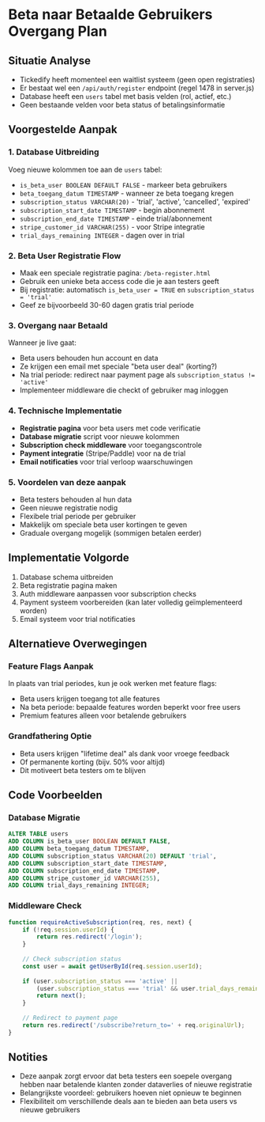 # Beta naar Betaalde Gebruikers Overgang Plan

## Situatie Analyse
- Tickedify heeft momenteel een waitlist systeem (geen open registraties)
- Er bestaat wel een `/api/auth/register` endpoint (regel 1478 in server.js)
- Database heeft een `users` tabel met basis velden (rol, actief, etc.)
- Geen bestaande velden voor beta status of betalingsinformatie

## Voorgestelde Aanpak

### 1. Database Uitbreiding
Voeg nieuwe kolommen toe aan de `users` tabel:
- `is_beta_user BOOLEAN DEFAULT FALSE` - markeer beta gebruikers
- `beta_toegang_datum TIMESTAMP` - wanneer ze beta toegang kregen
- `subscription_status VARCHAR(20)` - 'trial', 'active', 'cancelled', 'expired'
- `subscription_start_date TIMESTAMP` - begin abonnement
- `subscription_end_date TIMESTAMP` - einde trial/abonnement
- `stripe_customer_id VARCHAR(255)` - voor Stripe integratie
- `trial_days_remaining INTEGER` - dagen over in trial

### 2. Beta User Registratie Flow
- Maak een speciale registratie pagina: `/beta-register.html`
- Gebruik een unieke beta access code die je aan testers geeft
- Bij registratie: automatisch `is_beta_user = TRUE` en `subscription_status = 'trial'`
- Geef ze bijvoorbeeld 30-60 dagen gratis trial periode

### 3. Overgang naar Betaald
Wanneer je live gaat:
- Beta users behouden hun account en data
- Ze krijgen een email met speciale "beta user deal" (korting?)
- Na trial periode: redirect naar payment page als `subscription_status != 'active'`
- Implementeer middleware die checkt of gebruiker mag inloggen

### 4. Technische Implementatie
- **Registratie pagina** voor beta users met code verificatie
- **Database migratie** script voor nieuwe kolommen
- **Subscription check middleware** voor toegangscontrole
- **Payment integratie** (Stripe/Paddle) voor na de trial
- **Email notificaties** voor trial verloop waarschuwingen

### 5. Voordelen van deze aanpak
- Beta testers behouden al hun data
- Geen nieuwe registratie nodig
- Flexibele trial periode per gebruiker
- Makkelijk om speciale beta user kortingen te geven
- Graduale overgang mogelijk (sommigen betalen eerder)

## Implementatie Volgorde
1. Database schema uitbreiden
2. Beta registratie pagina maken
3. Auth middleware aanpassen voor subscription checks
4. Payment systeem voorbereiden (kan later volledig geïmplementeerd worden)
5. Email systeem voor trial notificaties

## Alternatieve Overwegingen

### Feature Flags Aanpak
In plaats van trial periodes, kun je ook werken met feature flags:
- Beta users krijgen toegang tot alle features
- Na beta periode: bepaalde features worden beperkt voor free users
- Premium features alleen voor betalende gebruikers

### Grandfathering Optie
- Beta users krijgen "lifetime deal" als dank voor vroege feedback
- Of permanente korting (bijv. 50% voor altijd)
- Dit motiveert beta testers om te blijven

## Code Voorbeelden

### Database Migratie
```sql
ALTER TABLE users 
ADD COLUMN is_beta_user BOOLEAN DEFAULT FALSE,
ADD COLUMN beta_toegang_datum TIMESTAMP,
ADD COLUMN subscription_status VARCHAR(20) DEFAULT 'trial',
ADD COLUMN subscription_start_date TIMESTAMP,
ADD COLUMN subscription_end_date TIMESTAMP,
ADD COLUMN stripe_customer_id VARCHAR(255),
ADD COLUMN trial_days_remaining INTEGER;
```

### Middleware Check
```javascript
function requireActiveSubscription(req, res, next) {
    if (!req.session.userId) {
        return res.redirect('/login');
    }
    
    // Check subscription status
    const user = await getUserById(req.session.userId);
    
    if (user.subscription_status === 'active' || 
        (user.subscription_status === 'trial' && user.trial_days_remaining > 0)) {
        return next();
    }
    
    // Redirect to payment page
    return res.redirect('/subscribe?return_to=' + req.originalUrl);
}
```

## Notities
- Deze aanpak zorgt ervoor dat beta testers een soepele overgang hebben naar betalende klanten zonder dataverlies of nieuwe registratie
- Belangrijkste voordeel: gebruikers hoeven niet opnieuw te beginnen
- Flexibiliteit om verschillende deals aan te bieden aan beta users vs nieuwe gebruikers